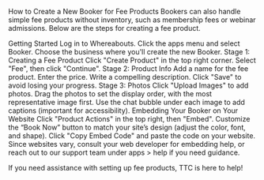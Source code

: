 How to Create a New Booker for Fee Products
Bookers can also handle simple fee products without inventory, such as membership fees or webinar admissions. Below are the steps for creating a fee product.

Getting Started
Log in to Whereabouts.
Click the apps menu and select Booker.
Choose the business where you'll create the new Booker.
Stage 1: Creating a Fee Product
Click "Create Product" in the top right corner.
Select "Fee", then click "Continue".
Stage 2: Product Info
Add a name for the fee product.
Enter the price.
Write a compelling description.
Click "Save" to avoid losing your progress.
Stage 3: Photos
Click "Upload Images" to add photos.
Drag the photos to set the display order, with the most representative image first.
Use the chat bubble under each image to add captions (important for accessibility).
Embedding Your Booker on Your Website
Click "Product Actions" in the top right, then "Embed".
Customize the “Book Now” button to match your site’s design (adjust the color, font, and shape).
Click "Copy Embed Code" and paste the code on your website.
Since websites vary, consult your web developer for embedding help, or reach out to our support team under apps > help if you need guidance.

If you need assistance with setting up fee products, TTC is here to help!
